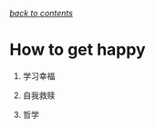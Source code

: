[*back to contents*](https://github.com/Ged-Field/beliefs)<br>

# How to get happy 

1. 学习幸福

2. 自我救赎

3. 哲学
